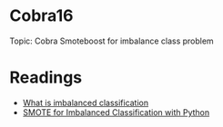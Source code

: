# Cobra16

Topic: Cobra Smoteboost for imbalance class problem

# Readings
* [What is imbalanced classification](https://machinelearningmastery.com/what-is-imbalanced-classification/) <br>
* [SMOTE for Imbalanced Classification with Python](https://machinelearningmastery.com/smote-oversampling-for-imbalanced-classification/)